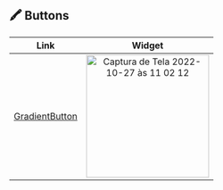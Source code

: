 
## 🖍 Buttons

| Link   | Widget |
| ------------- | :----------: | 
| [GradientButton](https://burst.shopify.com/free-images) | <img width="220px" alt="Captura de Tela 2022-10-27 às 11 02 12" src="https://user-images.githubusercontent.com/57817746/198306696-a28b82c1-3aed-4e45-8df2-e47f9a2c9bf9.png">|
